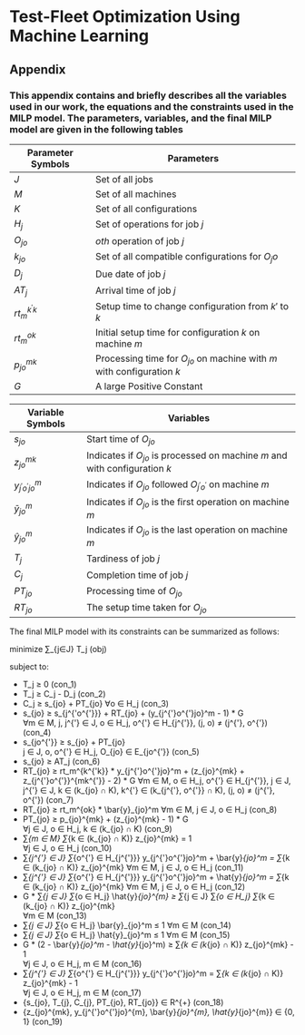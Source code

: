 # Test-Fleet Optimization Using Machine Learning
## Appendix 
### This appendix contains and briefly describes all the variables used in our work, the equations and the constraints used in the MILP model. The parameters, variables, and the final MILP model are given in the following tables


| Parameter Symbols  | Parameters                                            |
|--------------------|-------------------------------------------------------|
| $J$                | Set of all jobs                                       |
| $M$                | Set of all machines                                   |
| $K$                | Set of all configurations                             |
| $H_j$              | Set of operations for job $j$                         |
| $O_{jo}$           | $oth$ operation of job $j$                            |
| $k_{jo}$           | Set of all compatible configurations for $O_jo$       |
| $D_j$              | Due date of job $j$                                   |
| $AT_{j}$           | Arrival time of job $j$                               |
| $rt_m^{k^{'}k}$    | Setup time to change configuration from $k′$ to $k$   |
| $rt_m^{ok}$        | Initial setup time for configuration $k$ on machine $m$|
| $p_{jo}^{mk}$      | Processing time for $O_{jo}$ on machine with $m$ with configuration $k$|
| $G$                | A large Positive Constant                             |

| Variable Symbols          | Variables                                       |
|---------------------------|-------------------------------------------------|
| $s_{jo}$                  | Start time of $O_{jo}$                         |
| $z_{jo}^{mk}$             | Indicates if $O_{jo}$ is processed on machine $m$ and with configuration $k$ |
| $y_{j^{'}o^{'}jo}^{m}$    | Indicates if $O_{jo}$ followed $O_{j^{'}o^{'}}$ on machine $m$ |
| $\bar{y}_{jo}^{m}$        | Indicates if $O_{jo}$ is the first operation on machine $m$ |
| $\hat{y}_{jo}^{m}$        | Indicates if $O_{jo}$ is the last operation on machine $m$ |
| $T_j$                     | Tardiness of job $j$                            |
| $C_j$                     | Completion time of job $j$                      |
| $PT_{jo}$                 | Processing time of $O_{jo}$                     |
| $RT_{jo}$                 | The setup time taken for $O_{jo}$               |

The final MILP model with its constraints can be summarized as follows:

minimize   ∑_{j∈J} T_j  (obj)

subject to:

- T_j ≥ 0   (con_1)
- T_j ≥ C_j - D_j   (con_2)
- C_j ≥ s_{jo} + PT_{jo}   ∀o ∈ H_j  (con_3)
- s_{jo} ≥ s_{j^{'o^{'}}} + RT_{jo} + (y_{j^{'}o^{'}jo}^m - 1) * G  
  ∀m ∈ M, j, j^{'} ∈ J, o ∈ H_j, o^{'} ∈ H_{j^{'}}, (j, o) ≠ (j^{'}, o^{'}) (con_4)
- s_{jo^{'}} ≥ s_{jo} + PT_{jo}  
  j ∈ J, o, o^{'} ∈ H_j, O_{jo} ∈ E_{jo^{'}} (con_5)
- s_{jo} ≥ AT_j   (con_6)
- RT_{jo} ≥ rt_m^{k^{'k}} * y_{j^{'}o^{'}jo}^m + (z_{jo}^{mk} + z_{j^{'}o^{'}}^{mk^{'}} - 2) * G 
  ∀m ∈ M, o ∈ H_j, o^{'} ∈ H_{j^{'}}, j ∈ J, j^{'} ∈ J, 
  k ∈ (k_{jo} ∩ K), k^{'} ∈ (k_{j^{'}, o^{'}} ∩ K), (j, o) ≠ (j^{'}, o^{'}) (con_7)
- RT_{jo} ≥ rt_m^{ok} * \bar{y}_{jo}^m   ∀m ∈ M, j ∈ J, o ∈ H_j (con_8)
- PT_{jo} ≥ p_{jo}^{mk} + (z_{jo}^{mk} - 1) * G   
  ∀j ∈ J, o ∈ H_j, k ∈ (k_{jo} ∩ K) (con_9)
- ∑_{m ∈ M} ∑_{k ∈ (k_{jo} ∩ K)} z_{jo}^{mk} = 1   
  ∀j ∈ J, o ∈ H_j (con_10)
- ∑_{j^{'} ∈ J} ∑_{o^{'} ∈ H_{j^{'}}} y_{j^{'}o^{'}jo}^m + \bar{y}_{jo}^m = ∑_{k ∈ (k_{jo} ∩ K)} z_{jo}^{mk} 
  ∀m ∈ M, j ∈ J, o ∈ H_j (con_11)
- ∑_{j^{'} ∈ J} ∑_{o^{'} ∈ H_{j^{'}}} y_{j^{'}o^{'}jo}^m + \hat{y}_{jo}^m = ∑_{k ∈ (k_{jo} ∩ K)} z_{jo}^{mk} 
  ∀m ∈ M, j ∈ J, o ∈ H_j (con_12)
- G * ∑_{j ∈ J} ∑_{o ∈ H_j} \hat{y}_{jo}^{m} ≥ ∑_{j ∈ J} ∑_{o ∈ H_j} ∑_{k ∈ (k_{jo} ∩ K)} z_{jo}^{mk}   
  ∀m ∈ M (con_13)
- ∑_{j ∈ J} ∑_{o ∈ H_j} \bar{y}_{jo}^m ≤ 1   ∀m ∈ M (con_14)
- ∑_{j ∈ J} ∑_{o ∈ H_j} \hat{y}_{jo}^m ≤ 1   ∀m ∈ M (con_15)
- G * (2 - \bar{y}_{jo}^m - \hat{y}_{jo}^m) ≥ ∑_{k ∈ (k_{jo} ∩ K)} z_{jo}^{mk} - 1   
  ∀j ∈ J, o ∈ H_j, m ∈ M (con_16)
- ∑_{j^{'} ∈ J} ∑_{o^{'} ∈ H_{j^{'}}} y_{j^{'}o^{'}jo}^m = ∑_{k ∈ (k_{jo} ∩ K)} z_{jo}^{mk} - 1   
  ∀j ∈ J, o ∈ H_j, m ∈ M (con_17)
- \{s_{jo}, T_{j}, C_{j}, PT_{jo}, RT_{jo}\} ∈ R^{+}   (con_18)
- \{z_{jo}^{mk}, y_{j^{'}o^{'}jo}^{m}, \bar{y}_{jo}^{m}, \hat{y}_{jo}^{m}\} ∈ \{0, 1\}   (con_19)
